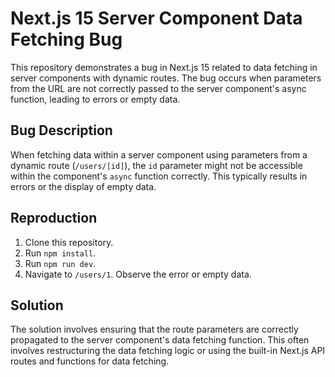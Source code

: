 # Next.js 15 Server Component Data Fetching Bug

This repository demonstrates a bug in Next.js 15 related to data fetching in server components with dynamic routes. The bug occurs when parameters from the URL are not correctly passed to the server component's async function, leading to errors or empty data.

## Bug Description

When fetching data within a server component using parameters from a dynamic route (`/users/[id]`), the `id` parameter might not be accessible within the component's `async` function correctly. This typically results in errors or the display of empty data.

## Reproduction

1. Clone this repository.
2. Run `npm install`.
3. Run `npm run dev`.
4. Navigate to `/users/1`.  Observe the error or empty data.

## Solution

The solution involves ensuring that the route parameters are correctly propagated to the server component's data fetching function. This often involves restructuring the data fetching logic or using the built-in Next.js API routes and functions for data fetching.